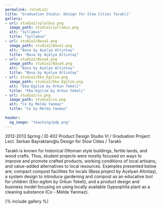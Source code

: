 ```yaml
---
permalink: /studio2/
title: "Graduation Studio: Design for Slow Cities Tarakli"
gallery:
- url: studio2/sylalbus.png
  image_path: studio2/syllabus.png
  alt: "Syllabus"
  title: "Syllabus"
- url: studio2/Basa1.png
  image_path: studio2/Basa1.png
  alt: "Basa by Açelya Altıntaş"
  title: "Basa by Açelya Altıntaş"
- url: studio2/Basa4.png
  image_path: studio2/Basa4.png
  alt: "Basa by Açelya Altıntaş"
  title: "Basa by Açelya Altıntaş"
- url: studio2/Eko_Egitim.png
  image_path: studio2/Eko_Egitim.png
  alt: "Eko-Egitim by Orkun Tekeli"
  title: "Eko-Egitim by Orkun Tekeli"
- url: studio2/co.png
  image_path: studio2/co.png
  alt: "Co by Melda Yanmaz"
  title: "Co by Melda Yanmaz"
  
header: 
  og_image: "teaching/pdp.png"
---
```



2012-2013 Spring / ID 402
Product Design Studio VI / Graduation Project
Lect. Serkan Bayraktaroğlu
Design for Slow Cities / Taraklı


Taraklı is known for  historical Ottoman style buildings, fertile lands, and wood crafts. Thus, student projects were mostly focused on ways to improve and promote crafted products, working conditions of local artisans, and value-added alternatives to local resources. Examples presented below are; compact compost facilities for locals (Basa project by Açelyan Altıntaş), a system design to introduce gardening and compost as an educative tool for children (Eko-egitim by Orkun Tekeli), and a product design and business model focusing on using locally available Gypsophila plant as a cleaning substance (Co - Melda Yanmaz).



{% include gallery %}
